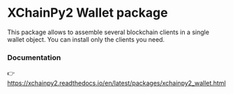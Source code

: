 # XChainPy2 Wallet package

This package allows to assemble several blockchain clients in a single wallet object.
You can install only the clients you need.

### Documentation

👉 https://xchainpy2.readthedocs.io/en/latest/packages/xchainpy2_wallet.html



